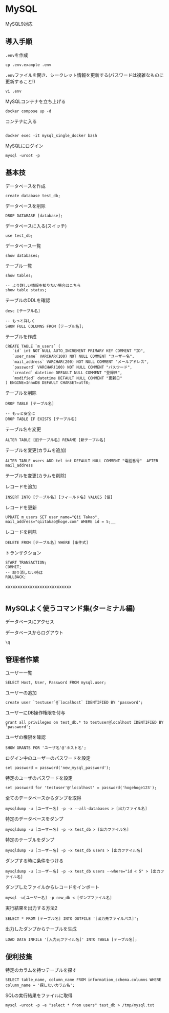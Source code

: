 # MySQL

MySQL9対応

## 導入手順

`.env`を作成

```shell
cp .env.example .env
```

`.env`ファイルを開き、シークレット情報を更新する(パスワードは複雑なものに更新すること!)

```shell
vi .env
```

MySQLコンテナを立ち上げる

```shell
docker compose up -d
```

コンテナに入る

```shell

docker exec -it mysql_single_docker bash
```

MySQLにログイン

```shell
mysql -uroot -p
```

## 基本技

データベースを作成

```mysql
create database test_db;
```

データベースを削除

```mysql
DROP DATABASE [database];
```

データベースに入る(スイッチ)

```mysql
use test_db;
```

データベース一覧

```mysql
show databases;
```

テーブル一覧

```mysql
show tables;

-- より詳しい情報を知りたい場合はこちら
show table status;
```


テーブルのDDLを確認

```mysql
desc [テーブル名]

-- もっと詳しく
SHOW FULL COLUMNS FROM [テーブル名];
```

テーブルを作成

```mysql
CREATE TABLE `m_users` (
   `id` int NOT NULL AUTO_INCREMENT PRIMARY KEY COMMENT "ID",
   `user_name` VARCHAR(100) NOT NULL COMMENT "ユーザー名",
   `mail_address` VARCHAR(200) NOT NULL COMMENT "メールアドレス",
   `password` VARCHAR(100) NOT NULL COMMENT "パスワード",
   `created` datetime DEFAULT NULL COMMENT "登録日",
   `modified` datetime DEFAULT NULL COMMENT "更新日"
) ENGINE=InnoDB DEFAULT CHARSET=utf8;
```

テーブルを削除


```mysql
DROP TABLE [テーブル名]

-- もっと安全に
DROP TABLE IF EXISTS [テーブル名]
```

テーブル名を変更
```mysql
ALTER TABLE [旧テーブル名] RENAME [新テーブル名]
```
テーブルを変更(カラムを追加)

```mysql
ALTER TABLE users ADD tel int DEFAULT NULL COMMENT "電話番号"  AFTER mail_address
```

テーブルを変更(カラムを削除)

レコードを追加

```mysql
INSERT INTO [テーブル名] [フィールド名] VALUES [値]
```

レコードを更新

```mysql
UPDATE m_users SET user_name="Qii Takao", mail_address="qiitakao@hoge.com" WHERE id = 5;__
```

レコードを削除

```mysql
DELETE FROM [テーブル名] WHERE [条件式]
```

トランザクション

```mysql
START TRANSACTION;
COMMIT;
-- 取り消したい時は
ROLLBACK;
```

xxxxxxxxxxxxxxxxxxxxxxxxxxx

```mysql

```

##  MySQLよく使うコマンド集(ターミナル編)

データベースにアクセス

データベースからログアウト

```mysql
\q
```
## 管理者作業

ユーザー一覧

```myql
SELECT Host, User, Password FROM mysql.user;
```
ユーザーの追加

```mysql
create user `testuser`@`localhost` IDENTIFIED BY 'password';
```

ユーザーにDB操作権限を付与

```mysql
grant all privileges on test_db.* to testuser@localhost IDENTIFIED BY 'password';
```

ユーザの権限を確認

```mysql
SHOW GRANTS FOR 'ユーザ名'@'ホスト名';
```

ログイン中のユーザーのパスワードを設定

```mysql
set password = password('new_mysql_password');
```

特定のユーザのパスワードを設定

```mysql
set password for 'testuser'@'localhost' = password('hogehoge123');
```

全てのデータベースからダンプを取得

```mysql
mysqldump -u [ユーザー名] -p -x --all-databases > [出力ファイル名]
```

特定のデータベースをダンプ

```mysql
mysqldump -u [ユーザー名] -p -x test_db > [出力ファイル名]
```

特定のテーブルをダンプ

```mysql
mysqldump -u [ユーザー名] -p -x test_db users > [出力ファイル名]
```

ダンプする時に条件をつける

```mysql
mysqldump -u [ユーザー名] -p -x test_db users --where="id < 5" > [出力ファイル名]
```

ダンプしたファイルからレコードをインポート

```mysql
mysql -u[ユーザー名] -p new_db < [ダンプファイル名]
```

実行結果を出力する方法2

```mysql
SELECT * FROM [テーブル名] INTO OUTFILE '[出力先ファイルパス]';
```

出力したダンプからテーブルを生成

```mysql
LOAD DATA INFILE '[入力元ファイル名]' INTO TABLE [テーブル名];
```



## 便利技集

特定のカラムを持つテーブルを探す

```mysql
SELECT table_name, column_name FROM information_schema.columns WHERE column_name = '探したいカラム名';
```

SQLの実行結果をファイルに取得

```mysql
mysql -uroot -p -e "select * from users" test_db > /tmp/mysql.txt
```
